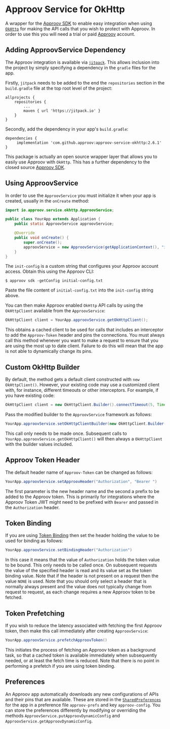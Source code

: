 # Approov Service for OkHttp

A wrapper for the [Approov SDK](https://github.com/approov/approov-android-sdk) to enable easy integration when using [`OkHttp`](https://square.github.io/okhttp/) for making the API calls that you wish to protect with Approov. In order to use this you will need a trial or paid [Approov](https://www.approov.io) account.

## Adding ApproovService Dependency
The Approov integration is available via [`jitpack`](https://jitpack.io). This allows inclusion into the project by simply specifying a dependency in the `gradle` files for the app.

Firstly, `jitpack` needs to be added to the end the `repositories` section in the `build.gradle` file at the top root level of the project:

```
allprojects {
    repositories {
        ...
        maven { url 'https://jitpack.io' }
    }
}
```

Secondly, add the dependency in your app's `build.gradle`:

```
dependencies {
	 implementation 'com.github.approov:approov-service-okhttp:2.6.1'
}
```

This package is actually an open source wrapper layer that allows you to easily use Approov with `OkHttp`. This has a further dependency to the closed source [Approov SDK](https://github.com/approov/approov-android-sdk).

## Using ApproovService
In order to use the `ApproovService` you must initialize it when your app is created, usually in the `onCreate` method:

```Java
import io.approov.service.okhttp.ApproovService;

public class YourApp extends Application {
    public static ApproovService approovService;

    @Override
    public void onCreate() {
        super.onCreate();
        approovService = new ApproovService(getApplicationContext(), "init-config");
    }
}

```

The `init-config` is a custom string that configures your Approov account access. Obtain this using the Approov CLI:

```
$ approov sdk -getConfig initial-config.txt
```

Paste the file content of `initial-config.txt` into the `init-config` string above.

You can then make Approov enabled `OkHttp` API calls by using the `OkHttpClient` available from the `ApproovService`:

```Java
OkHttpClient client = YourApp.approovService.getOkHttpClient();
```

This obtains a cached client to be used for calls that includes an interceptor to add the `Approov-Token` header and pins the connections. You must always call this method whenever you want to make a request to ensure that you are using the most up to date client. Failure to do this will mean that the app is not able to dynamically change its pins.

## Custom OkHttp Builder
By default, the method gets a default client constructed with `new OkHttpClient()`. However, your existing code may use a customized client with, for instance, different timeouts or other interceptors. For example, if you have existing code:

```Java
OkHttpClient client = new OkHttpClient.Builder().connectTimeout(5, TimeUnit.SECONDS).build();
```
Pass the modified builder to the `ApproovService` framework as follows:

```Java
YourApp.approovService.setOkHttpClientBuilder(new OkHttpClient.Builder().connectTimeout(5, TimeUnit.SECONDS));
```

This call only needs to be made once. Subsequent calls to `YourApp.approovService.getOkHttpClient()` will then always a `OkHttpClient` with the builder values included.

## Approov Token Header
The default header name of `Approov-Token` can be changed as follows:

```Java
YourApp.approovService.setApproovHeader("Authorization", "Bearer ")
```

The first parameter is the new header name and the second a prefix to be added to the Approov token. This is primarily for integrations where the Approov Token JWT might need to be prefixed with `Bearer` and passed in the `Authorization` header.

## Token Binding
If you are using [Token Binding](https://approov.io/docs/latest/approov-usage-documentation/#token-binding) then set the header holding the value to be used for binding as follows:

```Java
YourApp.approovService.setBindingHeader("Authorization")
```

In this case it means that the value of `Authorization` holds the token value to be bound. This only needs to be called once. On subsequent requests the value of the specified header is read and its value set as the token binding value. Note that if the header is not present on a request then the value `NONE` is used. Note that you should only select a header that is normally always present and the value does not typically change from request to request, as each change requires a new Approov token to be fetched.

## Token Prefetching
If you wish to reduce the latency associated with fetching the first Approov token, then make this call immediately after creating `ApproovService`:

```Java
YourApp.approovService.prefetchApproovToken()
```

This initiates the process of fetching an Approov token as a background task, so that a cached token is available immediately when subsequently needed, or at least the fetch time is reduced. Note that there is no point in performing a prefetch if you are using token binding.

## Preferences
An Approov app automatically downloads any new configurations of APIs and their pins that are available. These are stored in the [`SharedPreferences`](https://developer.android.com/reference/android/content/SharedPreferences) for the app in a preference file `approov-prefs` and key `approov-config`. You can store the preferences differently by modifying or overriding the methods `ApproovService.putApproovDynamicConfig` and `ApproovService.getApproovDynamicConfig`.
